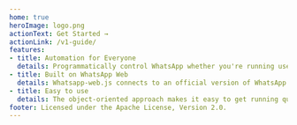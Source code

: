 ```yaml
---
home: true
heroImage: logo.png
actionText: Get Started →
actionLink: /v1-guide/
features:
- title: Automation for Everyone
  details: Programmatically control WhatsApp whether you're running user or business accounts.
- title: Built on WhatsApp Web
  details: Whatsapp-web.js connects to an official version of WhatsApp Web under the hood, reducing ban risks.
- title: Easy to use
  details: The object-oriented approach makes it easy to get running quickly.
footer: Licensed under the Apache License, Version 2.0.
---
```


<style lang="stylus">
.yuu-theme-red {
	.home .hero img {
		content: url('/branding/dark/banner_red_logo.png');
	}
}
.yuu-theme-blue {
	.home .hero img {
		content: url('/branding/dark/banner_blue_logo.png');
	}
}
.yuu-theme-purple {
	.home .hero img {
		content: url('/branding/dark/banner_purple_logo.png');
	}
}

.yuu-theme-dark {
	.home .hero img {
		content: url('/branding/light/banner_green_logo.png');
	}
}
.home .hero img {
	.guide-banner-home .guide-banner {
		content: url('/branding/light/banner_red_logo.png');
	}
}
.home .hero img {
	.guide-banner-home .guide-banner {
		content: url('/branding/light/banner_blue_logo.png');
	}
}
.home .hero img {
	.guide-banner-home .guide-banner {
		content: url('/branding/light/banner_purple_logo.png');
	}
}
</style>